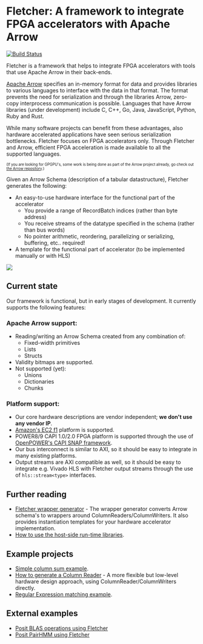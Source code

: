 # Fletcher: A framework to integrate FPGA accelerators with Apache Arrow

[![Build Status](https://travis-ci.org/johanpel/fletcher.svg?branch=master)](https://travis-ci.org/johanpel/fletcher)

Fletcher is a framework that helps to integrate FPGA accelerators with tools that use
Apache Arrow in their back-ends.

[Apache Arrow](https://arrow.apache.org/) specifies an in-memory format for data and 
provides libraries to various languages to interface with the data in that format. The
format prevents the need for serialization and through the libraries Arrow, zero-copy 
interprocess communication is possible. Languages that have Arrow libraries (under development)
include C, C++, Go, Java, JavaScript, Python, Ruby and Rust.

While many software projects can benefit from these advantages, also hardware accelerated
applications have seen serious serialization bottlenecks. Fletcher focuses on FPGA accelerators only.
Through Fletcher and Arrow, efficient FPGA acceleration is made available to all the supported languages.

<sup><sub>(If you are looking for GPGPU's, some work is being done as part of the Arrow project already, go check out 
[the Arrow repository](https://github.com/apache/arrow).)</sub></sup>

Given an Arrow Schema (description of a tabular datastructure), Fletcher generates the following:

* An easy-to-use hardware interface for the functional part of the accelerator
  * You provide a range of RecordBatch indices (rather than byte address)
  * You receive streams of the datatype specified in the schema (rather than bus words)
  * No pointer arithmetic, reordering, parallelizing or serializing, buffering, etc.. required!
* A template for the functional part of accelerator (to be implemented manually or with HLS)

<img src="fletcher.svg">

## Current state
Our framework is functional, but in early stages of development. It currently supports the
following features:

### Apache Arrow support:
* Reading/writing an Arrow Schema created from any combination of:
  - Fixed-width primitives
  - Lists
  - Structs
* Validity bitmaps are supported.
* Not supported (yet):
  - Unions
  - Dictionaries
  - Chunks

### Platform support:
* Our core hardware descriptions are vendor independent; __we don't use any vendor IP__.
* [Amazon's EC2 f1](https://github.com/aws/aws-fpga) platform is supported.
* POWER8/9 CAPI 1.0/2.0 FPGA platform is supported through the use of [OpenPOWER's CAPI SNAP framework](https://github.com/open-power/snap).
* Our bus interconnect is similar to AXI, so it should be easy to integrate in many existing platforms.
* Output streams are AXI compatible as well, so it should be easy to integrate e.g. Vivado HLS with Fletcher 
output streams through the use of `hls::stream<type>` interfaces.

## Further reading
  * [Fletcher wrapper generator](codegen/fletchgen) - The wrapper generator converts Arrow schema's to wrappers around ColumnReaders/ColumnWriters. It also provides instantiation templates for your hardware accelerator implementation.
  * [How to use the host-side run-time libraries](runtime).
  
## Example projects  
  * [Simple column sum example](examples/sum).
  * [How to generate a Column Reader](hardware) - A more flexible but low-level hardware design approach, using ColumnReader/ColumnWriters directly.  
  * [Regular Expression matching example](examples/regexp).
  
## External examples
  * [Posit BLAS operations using Fletcher](https://github.com/lvandam/posit_blas_hdl)
  * [Posit PairHMM using Fletcher](https://github.com/lvandam/pairhmm_posit_hdl_arrow)
